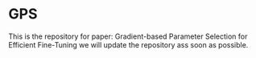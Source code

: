 # GPS
This is the repository for paper: Gradient-based Parameter Selection for Efficient Fine-Tuning
 we will update the repository ass soon as possible.
